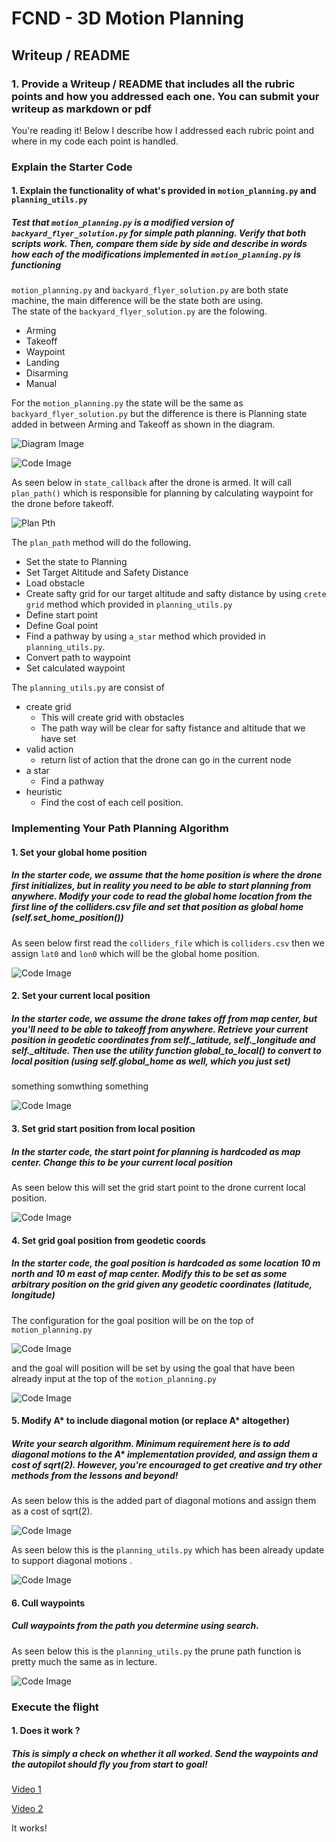 # FCND - 3D Motion Planning

## Writeup / README

### 1. Provide a Writeup / README that includes all the rubric points and how you addressed each one.  You can submit your writeup as markdown or pdf

You're reading it! Below I describe how I addressed each rubric point and where in my code each point is handled.

### Explain the Starter Code

#### 1. Explain the functionality of what's provided in `motion_planning.py` and `planning_utils.py`

##### Test that `motion_planning.py` is a modified version of `backyard_flyer_solution.py` for simple path planning. Verify that both scripts work. Then, compare them side by side and describe in words how each of the modifications implemented in `motion_planning.py` is functioning

`motion_planning.py` and `backyard_flyer_solution.py` are both state machine, the main difference will be the state both are using.  
The state of the `backyard_flyer_solution.py` are the folowing.

- Arming
- Takeoff
- Waypoint
- Landing
- Disarming
- Manual

For the `motion_planning.py` the state will be the same as `backyard_flyer_solution.py` but the difference is there is Planning state added in between Arming and Takeoff as shown in the diagram.

![Diagram Image](./misc/diagram/diagram.png)

![Code Image](./misc/code/backyard_and_motion.PNG)

As seen below in `state_callback` after the drone is armed. It will call `plan_path()` which is responsible for planning by calculating waypoint for the drone before takeoff.

![Plan Pth](./misc/code/plan_path.PNG)

The `plan_path` method will do the following.

- Set the state to Planning
- Set Target Altitude and Safety Distance
- Load obstacle
- Create safty grid for our target altitude and safty distance by using `crete grid` method which provided in `planning_utils.py`
- Define start point
- Define Goal point
- Find a pathway by using `a_star` method which provided in `planning_utils.py`.
- Convert path to waypoint
- Set calculated waypoint

The `planning_utils.py` are consist of

- create grid
  - This will create grid with obstacles
  - The path way will be clear for safty fistance and altitude that we have set
- valid action
  - return list of action that the drone can go in the current node
- a star
  - Find a pathway
- heuristic
  - Find the cost of each cell position.

### Implementing Your Path Planning Algorithm

#### 1. Set your global home position

##### In the starter code, we assume that the home position is where the drone first initializes, but in reality you need to be able to start planning from anywhere. Modify your code to read the global home location from the first line of the colliders.csv file and set that position as global home (self.set_home_position())

As seen below first read the `colliders_file` which is `colliders.csv` then we assign `lat0` and `lon0` which will be the global home position.

![Code Image](./misc/code/global_home.PNG)

#### 2. Set your current local position

##### In the starter code, we assume the drone takes off from map center, but you'll need to be able to takeoff from anywhere. Retrieve your current position in geodetic coordinates from self._latitude, self._longitude and self._altitude. Then use the utility function global_to_local() to convert to local position (using self.global_home as well, which you just set)

something somwthing something 

![Code Image](./misc/code/local_position.PNG)

#### 3. Set grid start position from local position

##### In the starter code, the start point for planning is hardcoded as map center. Change this to be your current local position

As seen below this will set the grid start point to the drone current local position.

![Code Image](./misc/code/grid_start.PNG)

#### 4. Set grid goal position from geodetic coords

##### In the starter code, the goal position is hardcoded as some location 10 m north and 10 m east of map center. Modify this to be set as some arbitrary position on the grid given any geodetic coordinates (latitude, longitude)

The configuration for the goal position will be on the top of `motion_planning.py` 

![Code Image](./misc/code/grid_goal.PNG)

and the goal will position will be set by using the goal that have been already input at the top of the `motion_planning.py`

![Code Image](./misc/code/grid_goal2.PNG)

#### 5. Modify A* to include diagonal motion (or replace A* altogether)

##### Write your search algorithm. Minimum requirement here is to add diagonal motions to the A* implementation provided, and assign them a cost of sqrt(2). However, you're encouraged to get creative and try other methods from the lessons and beyond!

As seen below this is the added part of diagonal motions and assign them as a cost of sqrt(2).

![Code Image](./misc/code/a_star.PNG)

As seen below this is the `planning_utils.py` which has been already update to support diagonal motions .

![Code Image](./misc/code/a_star2.PNG)

#### 6. Cull waypoints

##### Cull waypoints from the path you determine using search.

As seen below this is the `planning_utils.py` the prune path function is pretty much the same as in lecture.

![Code Image](./misc/code/cull_waypoint.PNG)

### Execute the flight

#### 1. Does it work ?

##### This is simply a check on whether it all worked. Send the waypoints and the autopilot should fly you from start to goal!

[Video 1](https://youtu.be/TKMiBsouNLs)

[Video 2](https://youtu.be/kAvvs-3BU_8)

It works!